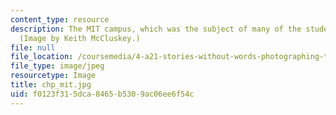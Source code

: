 ```yaml
---
content_type: resource
description: The MIT campus, which was the subject of many of the student essays.
  (Image by Keith McCluskey.)
file: null
file_location: /coursemedia/4-a21-stories-without-words-photographing-the-first-year-fall-2006/f0123f315dca8465b5309ac06ee6f54c_chp_mit.jpg
file_type: image/jpeg
resourcetype: Image
title: chp_mit.jpg
uid: f0123f31-5dca-8465-b530-9ac06ee6f54c
---
```

